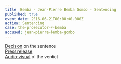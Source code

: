 ```yaml
---
title: Bemba - Jean-Pierre Bemba Gombo - Sentencing
published: true
event_date: 2016-06-21T00:00:00.000Z
action: Sentencing
case: the-prosecutor-v-bemba
accused: jean-pierre-bemba-gombo
---
```



[Decision](https://www.icc-cpi.int/iccdocs/PIDS/other/20-06-2016-Summary_of_Sentencing_Decision-Eng.pdf) on the sentence
<br>[Press release](https://www.icc-cpi.int//Pages/item.aspx?name=PR1223)
<br>[Audio-visual](https://www.youtube.com/watch?v=oWmjjgsG1Is) of the verdict